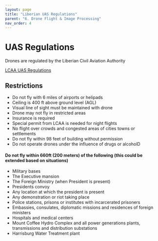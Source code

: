 ```yaml
---
layout: page
title: "Liberian UAS Regulations"
parent: "6. Drone Flight & Image Processing"
nav_order: 4
---
```


# UAS Regulations

Drones are regulated by the Liberian Civil Aviation Authority

[LCAA UAS Regulations](https://lcaa.gov.lr/sites/default/files/documents/LCAR%20PART%2017%20A%20-%20Aviation%20Security.docx.pdf)

## Restrictions
* Do not fly with 6 miles of airports or helipads
* Ceiling is 400 ft above ground level (AGL)
* Visual line of sight must be maintained with drone
* Drone may not fly in restricted areas
* Insurance is required
* Special permit from LCAA is needed for night flights
* No flight over crowds and congested areas of cities towns or settlements
* Do not fly within 98 feet of building without permission
* Do not operate drones under the influence of drugs or alcoholD
#### Do not fly within 660ft (200 meters) of the following (this could be extended based on situations)
* Military bases
* The Executive mansion
* The Foreign Ministry (when President is present)
* Presidents convoy
* Any location at which the president is present
* Any demonstration or riot taking place
* Police stations, prisons or institutes with incarcerated prisoners
* Embassies, consulates, diplomatic missions and residences of foreign ministers
* Hospitals and medical centers
* Mount Coffee Hydro Complex and all power generations plants, transmissions and distribution substations 
* Harrisburg Water Treatment plant
